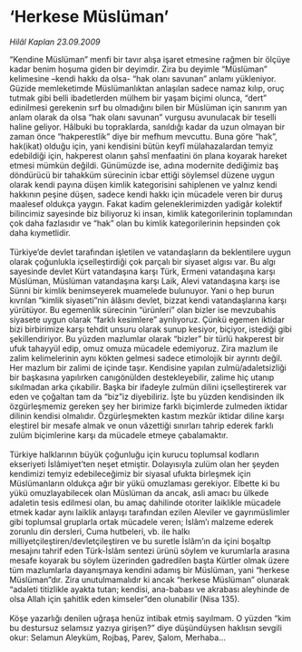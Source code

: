 # ‘Herkese Müslüman’

*Hilâl Kaplan 23.09.2009*

<div class="taraf_structure_2col_1zq">
<div class="margen_n">



 <p>“Kendine Müslüman” menfi bir tavır alışa işaret etmesine rağmen bir ölçüye kadar benim hoşuma giden bir deyimdir. Zira bu deyimle “Müslüman” kelimesine –kendi hakkı da olsa- “hak olanı savunan” anlamı yükleniyor. Güzide memleketimde Müslümanlıktan anlaşılan sadece namaz kılıp, oruç tutmak gibi belli ibadetlerden mülhem bir yaşam biçimi olunca, “dert” edinilmesi gerekenin sırf bu olmadığını bilen bir Müslüman için sanırım yan anlam olarak da olsa “hak olanı savunan” vurgusu avunulacak bir teselli haline geliyor. Hâlbuki bu topraklarda, sanıldığı kadar da uzun olmayan bir zaman önce “hakperestlik” diye bir mefhum mevcuttu. Buna göre “hak”, hak(ikat) olduğu için, yani kendisini bütün keyfî mülahazalardan temyiz edebildiği için, hakperest olanın şahsî menfaatini ön plana koyarak hareket etmesi mümkün değildi. Günümüzde ise, adına modernite dediğimiz baş döndürücü bir tahakküm sürecinin icbar ettiği söylemsel düzene uygun olarak kendi payına düşen kimlik kategorisini sahiplenen ve yalnız kendi hakkının peşine düşen, sadece kendi hakkı için mücadele veren bir duruş maalesef oldukça yaygın. Fakat kadim geleneklerimizden yadigâr kolektif bilincimiz sayesinde biz biliyoruz ki insan, kimlik kategorilerinin toplamından çok daha fazlasıdır ve “hak” olan bu kimlik kategorilerinin hepsinden çok daha kıymetlidir. <br/><br/>Türkiye’de devlet tarafından işletilen ve vatandaşların da beklentilere uygun olarak çoğunlukla içselleştirdiği çok parçalı bir siyaset algısı var. Bu algı sayesinde devlet Kürt vatandaşına karşı Türk, Ermeni vatandaşına karşı Müslüman, Müslüman vatandaşına karşı Laik, Alevi vatandaşına karşı ise Sünni bir kimlik benimseyerek muamelede bulunuyor. Yani o hep burun kıvrılan “kimlik siyaseti”nin âlâsını devlet, bizzat kendi vatandaşlarına karşı yürütüyor. Bu egemenlik sürecinin “ürünleri” olan bizler ise mevzubahis siyasete uygun olarak “farklı kesimlere” ayrılıyoruz. Çünkü egemen iktidar bizi birbirimize karşı tehdit unsuru olarak sunup kesiyor, biçiyor, istediği gibi şekillendiriyor. Bu yüzden mazlumlar olarak “bizler” bir türlü hakperest bir ufuk tahayyül edip, omuz omuza mücadele edemiyoruz. Zira mazlum ile zalim kelimelerinin aynı kökten gelmesi sadece etimolojik bir ayrıntı değil. Her mazlum bir zalimi de içinde taşır. Kendisine yapılan zulmü/adaletsizliği bir başkasına yapılırken canıgönülden destekleyebilir, zalime hiç utanıp sıkılmadan arka çıkabilir. Başka bir ifadeyle zulmün dilini içselleştirerek var eden ve çoğaltan tam da “biz”iz diyebiliriz. İşte bu yüzden kendisinden ilk özgürleşmemiz gereken şey her birimize farklı biçimlerde zulmeden iktidar dilinin kendisi olmalıdır. Özgürleşmekten kastım mezkûr iktidar diline karşı eleştirel bir mesafe almak ve onun vâzettiği sınırları tahrip ederek farklı zulüm biçimlerine karşı da mücadele etmeye çabalamaktır. <br/><br/>Türkiye halklarının büyük çoğunluğu için kurucu toplumsal kodların ekseriyeti İslâmiyet’ten neşet etmiştir. Dolayısıyla zulüm olan her şeyden kendimizi temyiz edebileceğimiz bir siyasal ufukta birleşmek için Müslümanların oldukça ağır bir yükü omuzlaması gerekiyor. Elbette ki bu yükü omuzlayabilecek olan Müslüman da ancak, asli amacı bu ülkede adaletin tesis edilmesi olan, bu amaç dahilinde otoriter laiklikle mücadele etmek kadar aynı laiklik anlayışı tarafından ezilen Aleviler ve gayrımüslimler gibi toplumsal gruplarla ortak mücadele veren; İslâm’ı malzeme ederek zorunlu din dersleri, Cuma hutbeleri, vb. ile halkı milliyetçileştiren/devletçileştiren ve bu suretle İslâm’ın da içini boşaltıp mesajını tahrif eden Türk-İslâm sentezi ürünü söylem ve kurumlarla arasına mesafe koyarak bu söylem üzerinden gadredilen başta Kürtler olmak üzere tüm mazlumlarla dayanışmaya kendini adamış bir Müslüman, yani “herkese Müslüman”dır. Zira unutulmamalıdır ki ancak “herkese Müslüman” olunarak “adaleti titizlikle ayakta tutan; kendisi, ana-babası ve akrabası aleyhinde de olsa Allah için şahitlik eden kimseler”den olunabilir (Nisa 135). <br/><br/>Köşe yazarlığı denilen uğraşa henüz intibak etmiş sayılmam. O yüzden “kim bu destursuz selamsız yazıya girişen?” diye düşündüysen haklısın sevgili okur: Selamun Aleyküm, Rojbaş, Parev, Şalom, Merhaba... </p>
<br/>
<br/>
<br/>



<br/>


<div id="taraf_not">
</div>

</div>


</div>
